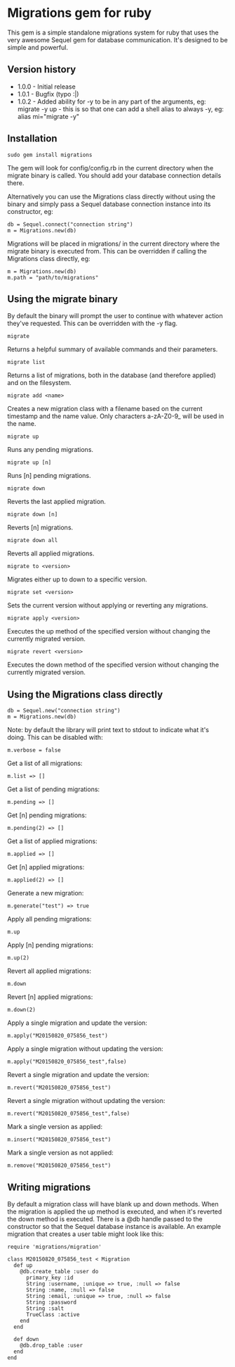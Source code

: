 Migrations gem for ruby
=======================

This gem is a simple standalone migrations system for ruby that uses the very awesome Sequel gem for
database communication.  It's designed to be simple and powerful.


Version history
---------------

- 1.0.0 - Initial release
- 1.0.1 - Bugfix (typo :|)
- 1.0.2 - Added ability for -y to be in any part of the arguments, eg: migrate -y up  - this is so that
one can add a shell alias to always -y, eg:  alias mi="migrate -y"


Installation
------------

    sudo gem install migrations

The gem will look for config/config.rb in the current directory when the migrate binary is called.  You should
add your database connection details there.

Alternatively you can use the Migrations class directly without using the binary and simply pass a Sequel
database connection instance into its constructor, eg:

    db = Sequel.connect("connection string")
    m = Migrations.new(db)

Migrations will be placed in migrations/ in the current directory where the migrate binary is executed from.
This can be overridden if calling the Migrations class directly, eg:

    m = Migrations.new(db)
    m.path = "path/to/migrations"


Using the migrate binary
------------------------

By default the binary will prompt the user to continue with whatever action they've requested.  This can be
overridden with the -y flag.

    migrate

Returns a helpful summary of available commands and their parameters.

    migrate list

Returns a list of migrations, both in the database (and therefore applied) and on the filesystem.

    migrate add <name>

Creates a new migration class with a filename based on the current timestamp and the name value.  Only
characters a-zA-Z0-9\_ will be used in the name.

    migrate up

Runs any pending migrations.

    migrate up [n]

Runs [n] pending migrations.

    migrate down

Reverts the last applied migration.

    migrate down [n]

Reverts [n] migrations.

    migrate down all

Reverts all applied migrations.

    migrate to <version>

Migrates either up to down to a specific version.

    migrate set <version>

Sets the current version without applying or reverting any migrations.

    migrate apply <version>

Executes the up method of the specified version without changing the currently migrated version.

    migrate revert <version>

Executes the down method of the specified version without changing the currently migrated version.


Using the Migrations class directly
-----------------------------------

    db = Sequel.new("connection string")
    m = Migrations.new(db)

Note: by default the library will print text to stdout to indicate what it's doing.  This can be disabled
with:

    m.verbose = false

Get a list of all migrations:

    m.list => []

Get a list of pending migrations:

    m.pending => []

Get [n] pending migrations:

    m.pending(2) => []

Get a list of applied migrations:

    m.applied => []

Get [n] applied migrations:

    m.applied(2) => []

Generate a new migration:

    m.generate("test") => true

Apply all pending migrations:

    m.up

Apply [n] pending migrations:

    m.up(2)

Revert all applied migrations:

    m.down

Revert [n] applied migrations:

    m.down(2)

Apply a single migration and update the version:

    m.apply("M20150820_075856_test")

Apply a single migration without updating the version:

    m.apply("M20150820_075856_test",false)

Revert a single migration and update the version:

    m.revert("M20150820_075856_test")

Revert a single migration without updating the version:

    m.revert("M20150820_075856_test",false)

Mark a single version as applied:

    m.insert("M20150820_075856_test")

Mark a single version as not applied:

    m.remove("M20150820_075856_test")


Writing migrations
------------------

By default a migration class will have blank up and down methods.  When the migration is applied
the up method is executed, and when it's reverted the down method is executed.  There is a @db
handle passed to the constructor so that the Sequel database instance is available.  An example
migration that creates a user table might look like this:

    require 'migrations/migration'

    class M20150820_075856_test < Migration
      def up
        @db.create_table :user do
          primary_key :id
          String :username, :unique => true, :null => false
          String :name, :null => false
          String :email, :unique => true, :null => false
          String :password
          String :salt
          TrueClass :active
        end
      end

      def down
        @db.drop_table :user
      end
    end
